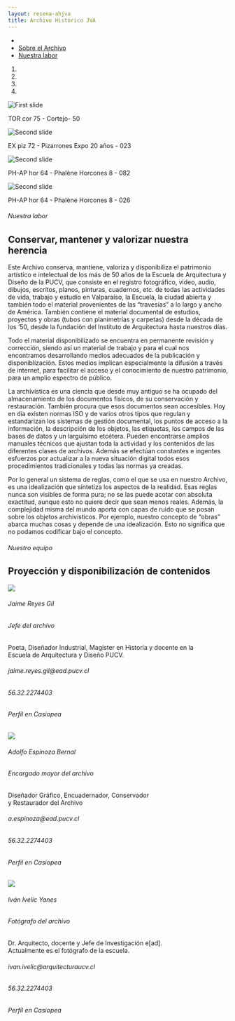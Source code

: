 ```yaml
---
layout: resena-ahjva
title: Archivo Histórico JVA
---
```

<!-- Carousel -->
<div class='contenedor-sin-relleno'>
  <div class='fila'>
    <div class="col-lg-12 oculto-xs">
      <ul id="breadcrumb">
        <li><a href="#"><i class="icn icn-hogar icn-md"></i></a></li>
        <li><a href="#"> Sobre el Archivo </a></li>
        <li><a href="#"> Nuestra labor </a></li>
      </ul>
    </div>
  </div>
</div>
<div class='alto-lg'>
  <div data-ride="carousel" class="carousel slide" id="carousel-example-generic"> 
    <ol class="carousel-indicators"> 
      <li data-slide-to="0" data-target="#carousel-example-generic" class="active"></li> 
      <li data-slide-to="1" data-target="#carousel-example-generic"></li> 
      <li data-slide-to="2" data-target="#carousel-example-generic"></li> 
      <li data-slide-to="3" data-target="#carousel-example-generic"></li> 
    </ol> 
    <div class="carousel-inner"> 
      <div class="item active imagen-carousel"> <!-- 1er slide -->
        <img class='altura-maxima' alt="First slide" src="{{ site.baseurl }}/img/img-archivo/TOR cor 75 - Cortejo- 50.jpg" title="Publicaciones recientes"> 
        <div class='pie-de-foto'> 
          <p class='centrado'><i class="icn icn-etiqueta icn-lg"></i> TOR cor 75 - Cortejo- 50</p> 
        </div>  
      </div>           
      <div class="item imagen-carousel"> <!-- 2do slide -->
        <img class='altura-maxima' alt="Second slide" src="{{ site.baseurl }}/img/img-archivo/pizarron20-documentos.jpg" title="Álbumes destacados"> 
        <div class='pie-de-foto'> 
          <p class='centrado'><i class="icn icn-travesia icn-lg"></i>EX piz 72 - Pizarrones Expo 20 años - 023</p> 
        </div> 
      </div>
      <div class="item imagen-carousel"> <!-- 2do slide -->
        <img class='altura-maxima' alt="Second slide" src="{{ site.baseurl }}/img/img-archivo/foto-labor2.jpg" title="Álbumes destacados"> 
        <div class='pie-de-foto'> 
          <p class='centrado'><i class="icn icn-travesia icn-lg"></i> PH-AP hor 64 - Phalène Horcones 8 - 082</p> 
        </div> 
      </div>
      <div class="item imagen-carousel"> <!-- 2do slide -->
        <img class='altura-maxima' alt="Second slide" src="{{ site.baseurl }}/img/img-archivo/horcones-carousel.jpg" title="Álbumes destacados"> 
        <div class='pie-de-foto'> 
          <p class='centrado'><i class="icn icn-travesia icn-lg"></i>PH-AP hor 64 - Phalène Horcones 8 - 026</p> 
        </div> 
      </div>
    </div> <!-- fin carousel inner -->
  </div>  <!-- fin datos-carousel -->
</div> <!-- fin alto-lg -->
<!--  CONTENIDO CENTRAL   -->
<div class='fondo-blanco'>
  <div class='wrap'>
    <div class='fila'> <!-- labor -->
      <div class='col-lg-8 col-md-12 col-sm-12 col-xs-12 margen-superior'>
        <h6 class='gris-oscuro'>Nuestra labor</h6>
        <h2 class='rojo-claro fina altas margen-inferior'>Conservar, mantener y valorizar nuestra herencia</h2>
        <p class='fina recuadro-info'>Este Archivo conserva, mantiene, valoriza y disponibiliza el patrimonio artístico e intelectual de los más de 50 años de la Escuela de Arquitectura y Diseño de la PUCV, que consiste en el registro fotográfico, video, audio, dibujos, escritos, planos, pinturas, cuadernos, etc. de todas las actividades de vida, trabajo y estudio en Valparaíso, la Escuela, la ciudad abierta y también todo el material provenientes de las “travesías” a lo largo y ancho de América. También contiene el material documental de estudios, proyectos y obras (tubos con planimetrías y carpetas) desde la década de los ‘50, desde la fundación del Instituto de Arquitectura hasta nuestros días.</p>
        <p class='fina recuadro-info'>Todo el material disponibilizado se encuentra en permanente revisión y corrección, siendo así un material de trabajo y para el cual nos encontramos desarrollando medios adecuados de la publicación y disponiblización. Estos medios implican especialmente la difusión a través de internet, para facilitar el acceso y el conocimiento de nuestro patrimonio, para un amplio espectro de público.</p>
        <p class='fina recuadro-info'>La archivística es una ciencia que desde muy antiguo se ha ocupado del almacenamiento de los documentos físicos, de su conservación y restauración. También procura que esos documentos sean accesibles. Hoy en día existen normas ISO y de varios otros tipos que regulan y estandarizan los sistemas de gestión documental, los puntos de acceso a la información, la descripción de los objetos, las etiquetas, los campos de las bases de datos y un larguísimo etcétera. Pueden encontrarse amplios manuales técnicos que ajustan toda la actividad y los contenidos de las diferentes clases de archivos. Además se efectúan constantes e ingentes esfuerzos por actualizar a la nueva situación digital todos esos procedimientos tradicionales y todas las normas ya creadas.</p>
        <p class='fina recuadro-info'>Por lo general un sistema de reglas, como el que se usa en nuestro Archivo, es una idealización que sintetiza los aspectos de la realidad. Esas reglas nunca son visibles de forma pura; no se las puede acotar con absoluta exactitud, aunque esto no quiere decir que sean menos reales. Además, la complejidad misma del mundo aporta con capas de ruido que se posan sobre los objetos archivísticos. Por ejemplo, nuestro concepto de “obras” abarca muchas cosas y depende de una idealización. Esto no significa que no podamos codificar bajo el concepto. </p>  
      </div>       
    </div> <!-- fin fila noticia destacada -->
  </div> <!-- fin wrap -->
</div> <!-- fin fondo-blanco   -->
<!-- Inicio noticias varias -->
<div class='wrap'>
  <div class='fila'>
    <div class='col-lg-12 col-md-12 col-sm-12 col-xs-12 margen-superior'>
      <h6 class='gris-oscuro'>Nuestro equipo</h6>
      <h2 class='rojo-claro fina altas margen-inferior'>Proyección y disponibilización de contenidos</h2>
    </div>
  </div>
  <div class='fila'>
    <div class='col-lg-2 col-md-3 col-sm-4 col-xs-12 margen-inferior'>      
      <img class='foto-persona'src='{{ site.baseurl }}/img/img-archivo/jaimereyes.jpg'>
    </div>
    <div class='col-lg-4 col-md-6 col-sm-8 col-xs-8 margen-superior'>
      <h6 class='gris-oscuro resena-persona'>Jaime Reyes Gil </h6>
      <h6 class="rojo-claro subtitulo">Jefe del archivo</h6>   
      <p class='xs negro-claro fina'>Poeta, Diseñador Industrial, Magíster en Historia y docente en la </br> Escuela de Arquitectura y Diseño PUCV.</p>
      <h6 class="datos-contacto"> <i class='icn icn-email icn-md gris-oscuro'></i> jaime.reyes.gil@ead.pucv.cl</h6>
      <h6 class="datos-contacto"> <i class='icn icn-movil icn-md gris-oscuro'></i>56.32.2274403</h6>
      <a href'#'><h6 class="datos-contacto"> <i class='icn icn-usuario-l icn-md gris-oscuro'></i> Perfil en Casiopea</h6></a> 
    </div>
  </div>
  <div class='fila'>
    <div class='col-lg-2 col-md-3 col-sm-4 col-xs-12 margen-inferior'>       
      <img class='foto-persona'src='{{ site.baseurl }}/img/img-archivo/aespinoza.jpg'>
    </div>
    <div class='col-lg-4 col-md-6 col-sm-8 col-xs-8 margen-superior'>
      <h6 class='gris-oscuro resena-persona'>Adolfo Espinoza Bernal</h6>
      <h6 class="rojo-claro subtitulo">Encargado mayor del archivo</h6>
      <p class='xs negro-claro fina'>Diseñador Gráfico, Encuadernador, Conservador </br>y Restaurador del Archivo </p>
      <h6 class="datos-contacto"> <i class='icn icn-email icn-md gris-oscuro'></i> a.espinoza@ead.pucv.cl</h6>
      <h6 class="datos-contacto"> <i class='icn icn-movil icn-md gris-oscuro'></i>56.32.2274403</h6>
      <h6 class="datos-contacto"> <i class='icn icn-usuario-l icn-md gris-oscuro'></i> Perfil en Casiopea</h6>  
    </div>
  </div>
  <div class='fila'>
    <div class='col-lg-2 col-md-3 col-sm-4 col-xs-12 margen-inferior'>      
      <img class='foto-persona'src='{{ site.baseurl }}/img/img-archivo/ivan-ivelic.jpg'>
    </div>
    <div class='col-lg-4 col-md-6 col-sm-8 col-xs-8 margen-superior'>
      <h6 class='gris-oscuro resena-persona'>Iván Ivelic Yanes</h6>
      <h6 class="rojo-claro subtitulo">Fotógrafo del archivo</h6>
      <p class='xs negro-claro fina'>Dr. Arquitecto, docente y Jefe de Investigación e[ad].</br>Actualmente es el fotógrafo de la escuela. </p>
      <h6 class="datos-contacto"> <i class='icn icn-email icn-md gris-oscuro'></i> ivan.ivelic@arquitecturaucv.cl</h6>
      <h6 class="datos-contacto"> <i class='icn icn-movil icn-md gris-oscuro'></i>56.32.2274403</h6>
      <h6 class="datos-contacto"> <i class='icn icn-usuario-l icn-md gris-oscuro'></i> Perfil en Casiopea</h6>  
    </div>
  </div>
</div>    
</div>  <!-- fin pag ancho total-->